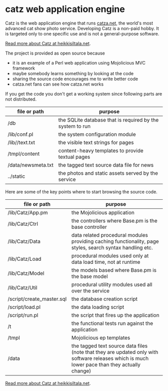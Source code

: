 # catz web application engine

Catz is the web application engine that runs [catza.net](http://catza.net/), the world's most advanced cat show photo service. Developing Catz is a non-paid hobby. It is targeted only to one specific use and is not a general-purpose software.

[Read more about Catz at heikkisiltala.net](http://heikkisiltala.net/en/tag:catz?do=showtag&tag=Catz).

The project is provided as open source because
* it is an example of a Perl web application using Mojolicious MVC framework
* maybe somebody learns something by looking at the code
* sharing the source code encourages me to write better code
* catza.net fans can see how catza.net works

If you get the code you don't get a working system since following parts are not distributed.

| file or path | purpose |
| ------------- | ------------- |
| /db | the SQLite database that is required by the system to run |
| /lib/conf.pl | the system configuration module |
| /lib//text.txt | the visible text strings for pages |
| /tmpl/content | content-heavy templates to provide textual pages |
| /data/newsmeta.txt | the tagged text source data file for news |
| ../static | the photos and static assets served by the service | 

Here are some of the key points where to start browsing the source code.

| file or path | purpose |
| ------------- | ------------- |
| /lib/Catz/App.pm | the Mojolicious application |
| /lib/Catz/Ctrl | the controllers where Base.pm is the base controller |
| /lib/Catz/Data | data related procedural modules providing caching functionality, page styles, search syntax handling etc. |
| /lib/Catz/Load | procedural modules used only at data load time, not at runtime |
| /lib/Catz/Model | the models based where Base.pm is the base model |
| /lib/Catz/Util | procedural utility modules used all over the service |
| /script/create_master.sql | the database creation script |
| /script/load.pl | the data loading script |
| /script/run.pl | the script that fires up the application |
| /t | the functional tests run against the application |
| /tmpl | Mojolicious ep templates |
| /data | the tagged text source data files (note that they are updated only with software releases which is much lower pace than they actually change) |

[Read more about Catz at heikkisiltala.net](http://heikkisiltala.net/en/tag:catz?do=showtag&tag=Catz).
